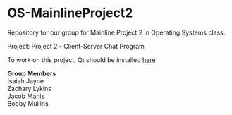 # OS-MainlineProject2
Repository for our group for Mainline Project 2 in Operating Systems class.

Project: Project 2 - Client-Server Chat Program

To work on this project, Qt should be installed [here](Qt_install_instructions.md)

**Group Members**<br/>
Isaiah Jayne<br/>
Zachary Lykins<br/>
Jacob Manis<br/>
Bobby Mullins
